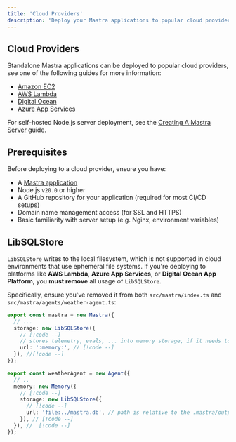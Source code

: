 ```yaml
---
title: 'Cloud Providers'
description: 'Deploy your Mastra applications to popular cloud providers.'
---
```


## Cloud Providers

Standalone Mastra applications can be deployed to popular cloud providers, see one of the following guides for more information:

- [Amazon EC2](/docs/deployment/cloud-providers/amazon-ec2)
- [AWS Lambda](/docs/deployment/cloud-providers/aws-lambda)
- [Digital Ocean](/docs/deployment/cloud-providers/digital-ocean)
- [Azure App Services](/docs/deployment/cloud-providers/azure-app-services)

For self-hosted Node.js server deployment, see the [Creating A Mastra Server](/docs/deployment/server-deployment) guide.

## Prerequisites

Before deploying to a cloud provider, ensure you have:

- A [Mastra application](/docs/getting-started/installation)
- Node.js `v20.0` or higher
- A GitHub repository for your application (required for most CI/CD setups)
- Domain name management access (for SSL and HTTPS)
- Basic familiarity with server setup (e.g. Nginx, environment variables)

## LibSQLStore

`LibSQLStore` writes to the local filesystem, which is not supported in cloud environments that use ephemeral file systems. If you're deploying to platforms like **AWS Lambda**, **Azure App Services**, or **Digital Ocean App Platform**, you **must remove** all usage of `LibSQLStore`.

Specifically, ensure you've removed it from both `src/mastra/index.ts` and `src/mastra/agents/weather-agent.ts`:

```typescript filename="src/mastra/index.ts" showLineNumbers
export const mastra = new Mastra({
  // ...
  storage: new LibSQLStore({
    // [!code --]
    // stores telemetry, evals, ... into memory storage, if it needs to persist, change to file:../mastra.db // [!code --]
    url: ':memory:', // [!code --]
  }), //[!code --]
});
```

```typescript filename="src/mastra/agents/weather-agent.ts" showLineNumbers
export const weatherAgent = new Agent({
  // ..
  memory: new Memory({
    // [!code --]
    storage: new LibSQLStore({
      // [!code --]
      url: 'file:../mastra.db', // path is relative to the .mastra/output directory // [!code --]
    }), // [!code --]
  }), //  [!code --]
});
```
